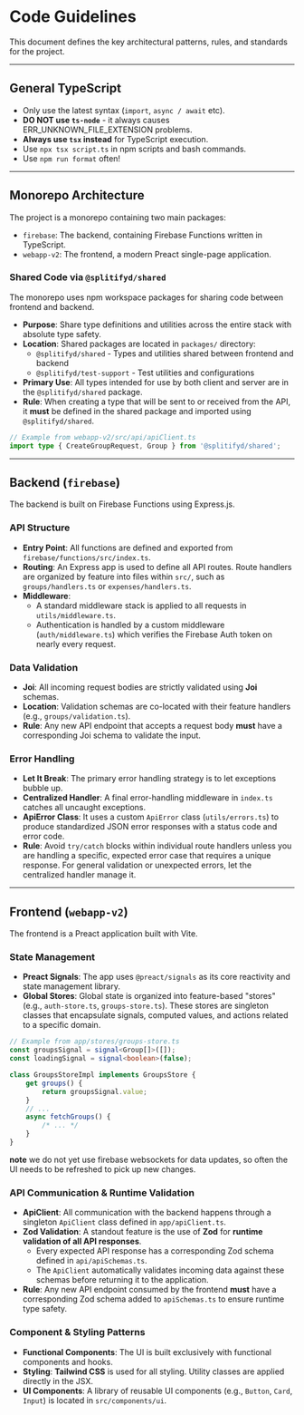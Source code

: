 # Code Guidelines

This document defines the key architectural patterns, rules, and standards for the project.

---

## General TypeScript

- Only use the latest syntax (`import`, `async / await` etc).
- **DO NOT use `ts-node`** - it always causes ERR_UNKNOWN_FILE_EXTENSION problems.
- **Always use `tsx` instead** for TypeScript execution.
- Use `npx tsx script.ts` in npm scripts and bash commands.
- Use `npm run format` often!

---

## Monorepo Architecture

The project is a monorepo containing two main packages:

- `firebase`: The backend, containing Firebase Functions written in TypeScript.
- `webapp-v2`: The frontend, a modern Preact single-page application.

### Shared Code via `@splitifyd/shared`

The monorepo uses npm workspace packages for sharing code between frontend and backend.

- **Purpose**: Share type definitions and utilities across the entire stack with absolute type safety.
- **Location**: Shared packages are located in `packages/` directory:
    - `@splitifyd/shared` - Types and utilities shared between frontend and backend
    - `@splitifyd/test-support` - Test utilities and configurations
- **Primary Use**: All types intended for use by both client and server are in the `@splitifyd/shared` package.
- **Rule**: When creating a type that will be sent to or received from the API, it **must** be defined in the shared package and imported using `@splitifyd/shared`.

```typescript
// Example from webapp-v2/src/api/apiClient.ts
import type { CreateGroupRequest, Group } from '@splitifyd/shared';
```

---

## Backend (`firebase`)

The backend is built on Firebase Functions using Express.js.

### API Structure

- **Entry Point**: All functions are defined and exported from `firebase/functions/src/index.ts`.
- **Routing**: An Express app is used to define all API routes. Route handlers are organized by feature into files within `src/`, such as `groups/handlers.ts` or `expenses/handlers.ts`.
- **Middleware**:
    - A standard middleware stack is applied to all requests in `utils/middleware.ts`.
    - Authentication is handled by a custom middleware (`auth/middleware.ts`) which verifies the Firebase Auth token on nearly every request.

### Data Validation

- **Joi**: All incoming request bodies are strictly validated using **Joi** schemas.
- **Location**: Validation schemas are co-located with their feature handlers (e.g., `groups/validation.ts`).
- **Rule**: Any new API endpoint that accepts a request body **must** have a corresponding Joi schema to validate the input.

### Error Handling

- **Let It Break**: The primary error handling strategy is to let exceptions bubble up.
- **Centralized Handler**: A final error-handling middleware in `index.ts` catches all uncaught exceptions.
- **ApiError Class**: It uses a custom `ApiError` class (`utils/errors.ts`) to produce standardized JSON error responses with a status code and error code.
- **Rule**: Avoid `try/catch` blocks within individual route handlers unless you are handling a specific, expected error case that requires a unique response. For general validation or unexpected errors, let the centralized handler manage it.

---

## Frontend (`webapp-v2`)

The frontend is a Preact application built with Vite.

### State Management

- **Preact Signals**: The app uses `@preact/signals` as its core reactivity and state management library.
- **Global Stores**: Global state is organized into feature-based "stores" (e.g., `auth-store.ts`, `groups-store.ts`). These stores are singleton classes that encapsulate signals, computed values, and actions related to a specific domain.

```typescript
// Example from app/stores/groups-store.ts
const groupsSignal = signal<Group[]>([]);
const loadingSignal = signal<boolean>(false);

class GroupsStoreImpl implements GroupsStore {
    get groups() {
        return groupsSignal.value;
    }
    // ...
    async fetchGroups() {
        /* ... */
    }
}
```

**note** we do not yet use firebase websockets for data updates, so often the UI needs to be refreshed to pick up new changes.

### API Communication & Runtime Validation

- **ApiClient**: All communication with the backend happens through a singleton `ApiClient` class defined in `app/apiClient.ts`.
- **Zod Validation**: A standout feature is the use of **Zod** for **runtime validation of all API responses**.
    - Every expected API response has a corresponding Zod schema defined in `api/apiSchemas.ts`.
    - The `ApiClient` automatically validates incoming data against these schemas before returning it to the application.
- **Rule**: Any new API endpoint consumed by the frontend **must** have a corresponding Zod schema added to `apiSchemas.ts` to ensure runtime type safety.

### Component & Styling Patterns

- **Functional Components**: The UI is built exclusively with functional components and hooks.
- **Styling**: **Tailwind CSS** is used for all styling. Utility classes are applied directly in the JSX.
- **UI Components**: A library of reusable UI components (e.g., `Button`, `Card`, `Input`) is located in `src/components/ui`.
